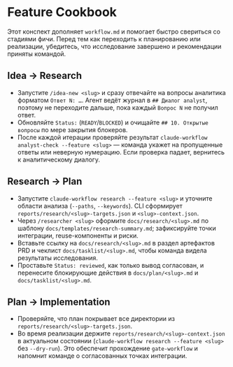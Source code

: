 # Feature Cookbook

Этот конспект дополняет `workflow.md` и помогает быстро свериться со стадиями
фичи. Перед тем как переходить к планированию или реализации, убедитесь, что
исследование завершено и рекомендации приняты командой.

## Idea → Research
- Запустите `/idea-new <slug>` и сразу отвечайте на вопросы аналитика форматом `Ответ N: …`. Агент ведёт журнал в `## Диалог analyst`, поэтому не переходите дальше, пока каждый `Вопрос N` не получил ответ.
- Обновляйте `Status:` (`READY`/`BLOCKED`) и очищайте `## 10. Открытые вопросы` по мере закрытия блокеров.
- После каждой итерации проверяйте результат `claude-workflow analyst-check --feature <slug>` — команда укажет на пропущенные ответы или неверную нумерацию. Если проверка падает, вернитесь к аналитическому диалогу.

## Research → Plan
- Запустите `claude-workflow research --feature <slug>` и уточните области
  анализа (`--paths`, `--keywords`). CLI сформирует `reports/research/<slug>-targets.json`
  и `<slug>-context.json`.
- Через `/researcher <slug>` оформите `docs/research/<slug>.md` по шаблону
  `docs/templates/research-summary.md`; зафиксируйте точки интеграции,
  reuse-компоненты и риски.
- Вставьте ссылку на `docs/research/<slug>.md` в раздел артефактов PRD и
  чеклист `docs/tasklist/<slug>.md`, чтобы команда видела результаты исследования.
- Проставьте `Status: reviewed`, как только вывод согласован, и перенесите
  блокирующие действия в `docs/plan/<slug>.md` и `docs/tasklist/<slug>.md`.

## Plan → Implementation
- Проверяйте, что план покрывает все директории из `reports/research/<slug>-targets.json`.
- Во время реализации держите `reports/research/<slug>-context.json` в актуальном
  состоянии (`claude-workflow research --feature <slug>` без `--dry-run`). Это
  обеспечит прохождение `gate-workflow` и напомнит команде о согласованных
  точках интеграции.
